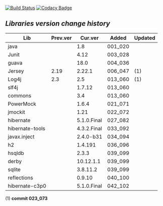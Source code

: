 [![Build Status](https://travis-ci.org/blaec/ItSimulator.svg?branch=master)](https://travis-ci.org/blaec/ItSimulator)
[![Codacy Badge](https://api.codacy.com/project/badge/Grade/2dddccaf1a7c41fd9ac689ed12be8a63)](https://www.codacy.com/app/blaec/ItSimulator?utm_source=github.com&amp;utm_medium=referral&amp;utm_content=blaec/ItSimulator&amp;utm_campaign=Badge_Grade)


## *Libraries version change history*

| Lib            | Prev.ver | Cur.ver     | Added   | Updated  |
| -------------- |----------| ------------|---------|----------|
| java           |          | 1.8         | 001_020 |          |
| Junit          |          | 4.12        | 003_028 |          |
| guava          |          | 18.0        | 004_036 |          |
| Jersey         | 2.19     | 2.22.1      | 006_047 | (1)      |
| Log4j          | 2.3      | 2.5         | 013_060 | (1)      |
| slf4j          |          | 1.7.12      | 013_060 |          |
| commons        |          | 3.4         | 013_060 |          |
| PowerMock      |          | 1.6.4       | 021_071 |          |
| jmockit        |          | 1.21        | 022_072 |          |
| hibernate      |          | 5.1.0.Final | 027_082 |          |
| hibernate-tools|          | 4.3.2.Final | 033_092 |          |
| javax.inject   |          | 2.4.0-b31   | 034_094 |          |
| h2             |          | 1.4.191     | 036_096 |          |
| hsqldb         |          | 2.3.3       | 039_099 |          |
| derby          |          | 10.12.1.1   | 039_099 |          |
| sqlite         |          | 3.8.11.2    | 039_099 |          |
| reflections    |          | 0.9.10      | 040_100 |          |
| hibernate-c3p0 |          | 5.1.0.Final | 042_102 |          |

(1) **commit 023_073**